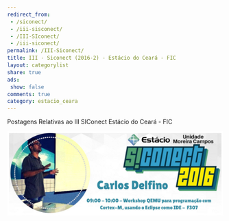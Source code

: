 ```yaml
---
redirect_from:
 - /siconect/
 - /iii-sisconect/
 - /III-SIconect/
 - /iii-siconect/
permalink: /III-Siconect/
title: III - Siconect (2016-2) - Estácio do Ceará - FIC
layout: categorylist
share: true
ads:
 show: false
comments: true
category: estacio_ceara
---
```


Postagens Relativas ao III SIConect Estácio do Ceará - FIC

<!--more-->

![](/images/workshop/estaciodoceara/siconect/2016-2/banner-estacio-siconect-2016-2-carlosdelfino.jpg)
        
